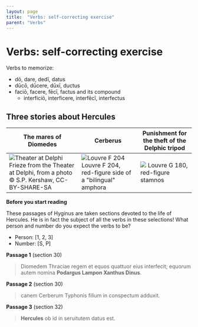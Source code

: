 ```yaml
---
layout: page
title:  "Verbs: self-correcting exercise"
parent: "Verbs"
---
```


# Verbs: self-correcting exercise

Verbs to memorize:

- dō, dare, dedī, datus
- dūcō, dūcere, dūxī, ductus
- faciō, facere, fēcī, factus  and its compound
    - interficiō, interficere, interfēcī, interfectus



## Three stories about Hercules


| The mares of Diomedes | Cerberus | Punishment for the theft of the Delphic tripod |
| --- | --- | --- |
| ![Theater at Delphi](/imgs/delphi-mares-diomedes.png) Frieze from the Theater at Delphi, from a photo © S.P. Kershaw, CC-BY-SHARE-SA | ![Louvre F 204](https://upload.wikimedia.org/wikipedia/commons/6/6b/Herakles_Kerberos_Louvre_F204_cropped_white-balanced_glare-reduced_white-bg.png) Louvre F 204, red-figure side of a "bilingual" amphora | ![](https://upload.wikimedia.org/wikipedia/commons/5/5c/Herakles_Apollo_tripod_Louvre_G180.jpg) Louvre G 180, red-figure stamnos |


**Before you start reading**

These passages of Hyginus are taken sections devoted to the life of Hercules.  He is in fact the subject of all the verbs in these selections!  What person and number do you expect the verbs to be?

- Person: [1, 2, 3]
- Number: [S, P]


**Passage 1** (section 30)

> Diomedem Thraciae regem et equos quattuor eius interfecit; equorum autem nomina **Podargus Lampon Xanthus Dinus**.


**Passage 2** (section 30)


> canem Cerberum Typhonis filium  in conspectum adduxit.


**Passage 3** (section 32)


> **Hercules** ob id in seruitutem datus est.
